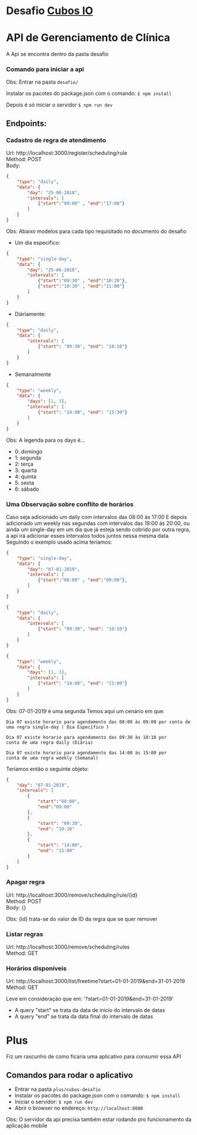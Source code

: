 # Desafio [Cubos IO](https://cubos.io)

# API de Gerenciamento de Clínica
A Api se encontra dentro da pasta desafio

### Comando para iniciar a api
Obs: Entrar na pasta `desafio/` <br>

Instalar os pacotes do package.json com o comando:
```$ npm install```

Depois é só iniciar o servidor
```$ npm run dev```

## Endpoints:
### Cadastro de regra de atendimento
Url: http://localhost:3000/register/scheduling/rule <br>
Method: POST <br>
Body: 
```json
{
    "type": "daily",
    "data": {
        "day": "25-06-2018",
        "intervals": [
            {"start":"09:00" , "end":"17:00"}
        ]
    }
}
```

Obs: Abaixo modelos para cada tipo requisitado no documento do desafio

- Um dia especifico:
```json
{
    "type": "single-day",
    "data": {
        "day": "25-06-2018",
        "intervals": [
            {"start":"09:30" , "end":"10:20"},
            {"start":"10:30" , "end":"11:00"}
        ]
    }
}
```
- Diáriamente: 
```json
{
    "type": "daily",
    "data": {
        "intervals": [
            {"start": "09:30", "end": "10:10"}
        ]
    }
}
```
- Semanalmente
```json
{
    "type": "weekly",
    "data": {
    	"days": [1, 3],
        "intervals": [
            {"start": "14:00", "end": "15:30"}
        ]
    }
}
```
Obs: A legenda para os days é...
<ul>
    <li> 0: domingo </li>
    <li> 1: segunda </li>
    <li> 2: terça </li>
    <li> 3: quarta </li>
    <li> 4: quinta </li>
    <li> 5: sexta </li>
    <li> 6: sábado </li>
</ul>

### Uma Observaçäo sobre conflito de horários
Caso seja adicionado um daily com intervalos das 08:00 às 17:00
E depois adicionado um weekly nas segundas com intervalos das 19:00 às 20:00, ou ainda um single-day em um dia que já esteja sendo cobrido por outra regra, a api irá adicionar esses intervalos todos juntos nessa mesma data. Seguindo o exemplo usado acima teriamos:

```json
{
    "type": "single-day",
    "data": {
        "day": "07-01-2019",
        "intervals": [
            {"start":"08:00" , "end":"09:00"},
        ]
    }
}

{
    "type": "daily",
    "data": {
        "intervals": [
            {"start": "09:30", "end": "10:10"}
        ]
    }
}

{
    "type": "weekly",
    "data": {
    	"days": [1, 3],
        "intervals": [
            {"start": "14:00", "end": "15:00"}
        ]
    }
}
```

Obs:  07-01-2019 é uma segunda
Temos aqui um cenário em que:

    Dia 07 existe horario para agendamento das 08:00 às 09:00 por conta de uma regra single-day ( Dia Específico )

    Dia 07 existe horario para agendamento das 09:30 às 10:10 por
    conta de uma regra daily (Diária)

    Dia 07 existe horario para agendamento das 14:00 às 15:00 por
    conta de uma regra weekly (Semanal)


Teríamos então o seguinte objeto:
```json
{
    "day": "07-01-2019",
    "intervals": [
        {
            "start":"08:00",
            "end":"09:00"
        },
        {
            "start": "09:30", 
            "end": "10:10"
        },
        {   
            "start": "14:00", 
            "end": "15:00"
        }
    ]
}
```


### Apagar regra
Url: http://localhost:3000/remove/scheduling/rule/{id} <br>
Method: POST <br>
Body: {}

Obs: {id} trata-se do valor de ID da regra que se quer remover

### Listar regras
Url: http://localhost:3000/remove/scheduling/rules <br>
Method: GET <br>

### Horários disponíveis
Url: http://localhost:3000/list/freetime?start=01-01-2019&end=31-01-2019 <br>
Method: GET <br>

Leve em consideraçäo que em: 
'?start=01-01-2019&end=31-01-2019'

- A query "start" se trata da data de inicio do intervalo de datas
- A query "end" se trata da data final do intervalo de datas

# Plus
Fiz um rascunho de como ficaria uma aplicativo para consumir essa API

## Comandos para rodar o aplicativo
- Entrar na pasta `plus/cubos-desafio`
- Instalar os pacotes do package.json com o comando: ```$ npm install```
- Iniciar o servidor: ```$ npm run dev```
- Abrir o browser no endereço: ```http://localhost:8080```

Obs: O servidor da api precisa também estar rodando pro funcionamento da aplicação mobile



